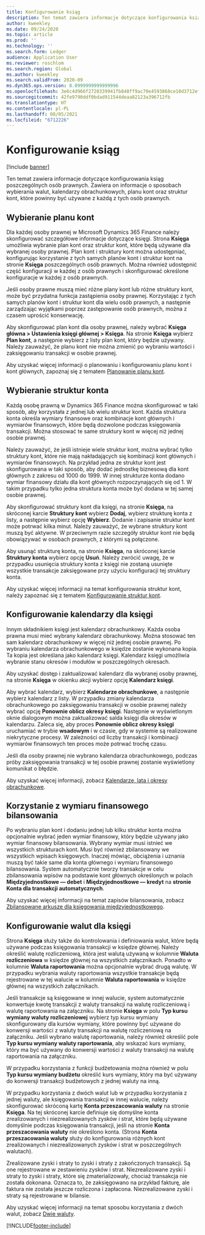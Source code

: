 ```yaml
---
title: Konfigurowanie ksiąg
description: Ten temat zawiera informacje dotyczące konfigurowania ksiąg poszczególnych osób prawnych. Zawiera on informacje o sposobach wybierania walut, kalendarzy obrachunkowych, planu kont oraz struktur kont, które powinny być używane z każdą z tych osób prawnych.
author: kweekley
ms.date: 09/24/2020
ms.topic: article
ms.prod: ''
ms.technology: ''
ms.search.form: Ledger
audience: Application User
ms.reviewer: roschlom
ms.search.region: Global
ms.author: kweekley
ms.search.validFrom: 2020-09
ms.dyn365.ops.version: 8.0999999999999996
ms.openlocfilehash: 3e6c4d966f2720339941fb848ff9ac79e4593868ce10d3712efbb1ad18a9ceea
ms.sourcegitcommit: 42fe9790ddf0bdad911544deaa82123a396712fb
ms.translationtype: HT
ms.contentlocale: pl-PL
ms.lasthandoff: 08/05/2021
ms.locfileid: "6712226"
---
```

# <a name="configure-ledgers"></a>Konfigurowanie ksiąg

[!include [banner](../includes/banner.md)]

Ten temat zawiera informacje dotyczące konfigurowania ksiąg poszczególnych osób prawnych. Zawiera on informacje o sposobach wybierania walut, kalendarzy obrachunkowych, planu kont oraz struktur kont, które powinny być używane z każdą z tych osób prawnych.

## <a name="selecting-the-chart-of-accounts"></a>Wybieranie planu kont

Dla każdej osoby prawnej w Microsoft Dynamics 365 Finance należy skonfigurować szczegółowe informacje dotyczące księgi. Strona **Księga** umożliwia wybranie plan kont oraz struktur kont, które będą używane dla wybranej osoby prawnej. Plan kont i struktury kont można udostępniać, konfigurując korzystanie z tych samych planów kont i struktur kont na stronie **Księga** poszczególnych osób prawnych. Można również udostępnić część konfiguracji w każdej z osób prawnych i skonfigurować określone konfiguracje w każdej z osób prawnych.

Jeśli osoby prawne muszą mieć różne plany kont lub różne struktury kont, może być przydatna funkcja zastąpienia osoby prawnej. Korzystając z tych samych planów kont i struktur kont dla wielu osób prawnych, a następnie zarządzając wyjątkami poprzez zastępowanie osób prawnych, można z czasem uprościć konserwację.

Aby skonfigurować plan kont dla osoby prawnej, należy wybrać **Księga główna \> Ustawienia księgi głównej \> Księga**. Na stronie **Księga** wybierz **Plan kont**, a następnie wybierz z listy plan kont, który będzie używany. Należy zauważyć, że planu kont nie można zmienić po wybraniu wartości i zaksięgowaniu transakcji w osobie prawnej.

Aby uzyskać więcej informacji o planowaniu i konfigurowaniu planu kont i kont głównych, zapoznaj się z tematem [Planowanie planu kont](plan-chart-of-accounts.md).

## <a name="selecting-account-structures"></a>Wybieranie struktur konta

Każdą osobę prawną w Dynamics 365 Finance można skonfigurować w taki sposób, aby korzystała z jednej lub wielu struktur kont. Każda struktura konta określa wymiary finansowe oraz kombinacje kont głównych i wymiarów finansowych, które będą dozwolone podczas księgowania transakcji. Można stosować te same struktury kont w więcej niż jednej osobie prawnej.

Należy zauważyć, że jeśli istnieje wiele struktur kont, można wybrać tylko struktury kont, które nie mają nakładających się kombinacji kont głównych i wymiarów finansowych. Na przykład jedna ze struktur kont jest skonfigurowana w taki sposób, aby dodać jednostkę biznesową dla kont głównych z zakresu od 1000 do 1999. W innej strukturze konta dodano wymiar finansowy działu dla kont głównych rozpoczynających się od 1. W takim przypadku tylko jedna struktura konta może być dodana w tej samej osobie prawnej.

Aby skonfigurować struktury kont dla księgi, na stronie **Księga**, na skróconej karcie **Struktury kont** wybierz **Dodaj**, wybierz strukturę konta z listy, a następnie wybierz opcję **Wybierz**. Dodanie i zapisanie struktur kont może potrwać kilka minut. Należy zauważyć, że wybrane struktury kont muszą być aktywne. W przeciwnym razie szczegóły struktur kont nie będą obowiązywać w osobach prawnych, z którymi są połączone.

Aby usunąć strukturę konta, na stronie **Księga**, na skróconej karcie **Struktury konta** wybierz opcję **Usuń**. Należy zwrócić uwagę, że w przypadku usunięcia struktury konta z księgi nie zostaną usunięte wszystkie transakcje zaksięgowane przy użyciu konfiguracji tej struktury konta.

Aby uzyskać więcej informacji na temat konfigurowania struktur kont, należy zapoznać się z tematem [Konfigurowanie struktur kont](configure-account-structures.md).

## <a name="configuring-calendars-for-the-ledger"></a>Konfigurowanie kalendarzy dla księgi

Innym składnikiem księgi jest kalendarz obrachunkowy. Każda osoba prawna musi mieć wybrany kalendarz obrachunkowy. Można stosować ten sam kalendarz obrachunkowy w więcej niż jednej osobie prawnej. Po wybraniu kalendarza obrachunkowego w księdze zostanie wykonana kopia. Ta kopia jest określana jako kalendarz księgi. Kalendarz księgi umożliwia wybranie stanu okresów i modułów w poszczególnych okresach.

Aby uzyskać dostęp i zaktualizować kalendarz dla wybranej osoby prawnej, na stronie **Księga** w okienku akcji wybierz opcję **Kalendarz księgi**.

Aby wybrać kalendarz, wybierz **Kalendarze obrachunkowe**, a następnie wybierz kalendarz z listy. W przypadku zmiany kalendarza obrachunkowego po zaksięgowaniu transakcji w osobie prawnej należy wybrać opcję **Ponownie oblicz okresy księgi**. Następnie w wyświetlonym oknie dialogowym można zaktualizować salda księgi dla okresów w kalendarzu. Zaleca się, aby proces **Ponownie oblicz okresy księgi** uruchamiać w trybie **wsadowym** i w czasie, gdy w systemie są realizowane niekrytyczne procesy. W zależności od liczby transakcji i kombinacji wymiarów finansowych ten proces może potrwać trochę czasu.

Jeśli dla osoby prawnej nie wybrano kalendarza obrachunkowego, podczas próby zaksięgowania transakcji w tej osobie prawnej zostanie wyświetlony komunikat o błędzie.

Aby uzyskać więcej informacji, zobacz [Kalendarze, lata i okresy obrachunkowe](../budgeting/fiscal-calendars-fiscal-years-periods.md).

## <a name="using-a-balancing-financial-dimension"></a>Korzystanie z wymiaru finansowego bilansowania

Po wybraniu plan kont i dodaniu jednej lub kilku struktur konta można opcjonalnie wybrać jeden wymiar finansowy, który będzie używany jako wymiar finansowy bilansowania. Wybrany wymiar musi istnieć we wszystkich strukturach kont. Musi być również zbilansowany we wszystkich wpisach księgowych. Inaczej mówiąc, obciążenia i uznania muszą być takie same dla konta głównego i wymiaru finansowego bilansowania. System automatycznie tworzy transakcje w celu zbilansowania wpisów na podstawie kont głównych określonych w polach **Międzyjednostkowe — debet** i **Międzyjednostkowe — kredyt** na **stronie Konta dla transakcji automatycznych**.

Aby uzyskać więcej informacji na temat zapisów bilansowania, zobacz [Zbilansowane arkusze dla księgowania międzyjednostkowego](example-balanced-journals-interunit-accounting.md).

## <a name="configuring-currencies-for-the-ledger"></a>Konfigurowanie walut dla księgi

Strona **Księga** służy także do kontrolowania i definiowania walut, które będą używane podczas księgowania transakcji w księdze głównej. Należy określić walutę rozliczeniową, która jest walutą używaną w kolumnie **Waluta rozliczeniowa** w księdze głównej na wszystkich załącznikach. Ponadto w kolumnie **Waluta raportowania** można opcjonalnie wybrać drugą walutę. W przypadku wybrania waluty raportowania wszystkie transakcje będą rejestrowane w tej walucie w kolumnie **Waluta raportowania** w księdze głównej na wszystkich załącznikach.

Jeśli transakcje są księgowane w innej walucie, system automatycznie konwertuje kwotę transakcji z waluty transakcji na walutę rozliczeniową i walutę raportowania na załączniku. Na stronie **Księga** w polu **Typ kursu wymiany waluty rozliczeniowej** wybierz typ kursu wymiany skonfigurowany dla kursów wymiany, które powinny być używane do konwersji wartości z waluty transakcji na walutę rozliczeniową na załączniku. Jeśli wybrano walutę raportowania, należy również określić pole **Typ kursu wymiany waluty raportowania**, aby wskazać kurs wymiany, który ma być używany do konwersji wartości z waluty transakcji na walutę raportowania na załączniku.

W przypadku korzystania z funkcji budżetowania można również w polu **Typ kursu wymiany budżetu** określić kurs wymiany, który ma być używany do konwersji transakcji budżetowych z jednej waluty na inną.

W przypadku korzystania z dwóch walut lub w przypadku korzystania z jednej waluty, ale księgowania transakcji w innej walucie, należy skonfigurować skróconą kartę **Konta przeszacowania waluty** na stronie **Księga**. Na tej skróconej karcie definiuje się domyślne konta zrealizowanych i niezrealizowanych zysków i strat, które będą używane domyślnie podczas księgowania transakcji, jeśli na stronie **Konta przeszacowania waluty** nie określono konta. (Strona **Konta przeszacowania waluty** służy do konfigurowania różnych kont zrealizowanych i niezrealizowanych zysków i strat w poszczególnych walutach).

Zrealizowane zyski i straty to zyski i straty z zakończonych transakcji. Są one rejestrowane w zestawieniu zysków i strat. Niezrealizowane zyski i straty to zyski i straty, które się zmaterializowały, chociaż transakcja nie została dokonana. Oznacza to, że zaksięgowano na przykład fakturę, ale faktura nie została jeszcze rozliczona i zapłacona. Niezrealizowane zyski i straty są rejestrowane w bilansie.

Aby uzyskać więcej informacji na temat sposobu korzystania z dwóch walut, zobacz [Dwie waluty](dual-currency.md).


[!INCLUDE[footer-include](../../includes/footer-banner.md)]